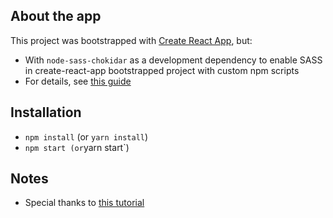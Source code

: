## About the app

This project was bootstrapped with [Create React App](https://github.com/facebookincubator/create-react-app), but:

- With `node-sass-chokidar` as a development dependency to enable SASS in create-react-app bootstrapped project with custom npm scripts
- For details, see [this guide](https://github.com/facebook/create-react-app/blob/master/packages/react-scripts/template/README.md#adding-a-css-preprocessor-sass-less-etc)

## Installation

- `npm install` (or `yarn install`)
- `npm start (or`yarn start`)

## Notes

- Special thanks to [this tutorial](https://scotch.io/tutorials/build-custom-pagination-with-react)
